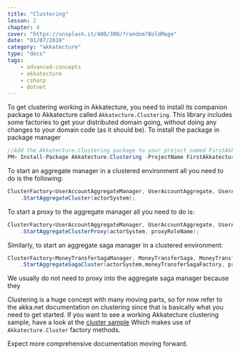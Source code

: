 ```yaml
---
title: "Clustering"
lesson: 2
chapter: 4
cover: "https://unsplash.it/400/300/?random?BoldMage"
date: "01/07/2018"
category: "akkatecture"
type: "docs"
tags:
    - advanced-concepts
    - akkatecture
    - csharp
    - dotnet
---
```

To get clustering working in Akkatecture, you need to  install its companion package to Akkatecture called `Akkatecture.Clustering`. This library includes some factories to get your distributed domain going, without doing any changes to your domain code (as it should be). To install the package in package manager

```csharp
//Add the Akkatecture.Clustering package to your project named FirstAkkatectureProject.
PM> Install-Package Akkatecture.Clustering -ProjectName FirstAkkatectureProject
```

To start an aggregate manager in a clustered environment all you need to do is the following:

```csharp
ClusterFactory<UserAccountAggregateManager, UserAccountAggregate, UserAccountId>
    .StartAggregateCluster(actorSystem);
```

To start a proxy to the aggregate manager all you need to do is:

```csharp
ClusterFactory<UserAccountAggregateManager, UserAccountAggregate, UserAccountId>
    .StartAggregateClusterProxy(actorSystem, proxyRoleName);
```

Similarly, to start an aggregate saga manager in a clustered environment:

```csharp
ClusterFactory<MoneyTransferSagaManager, MoneyTransferSaga, MoneyTransferSagaId, MoneyTransferSagaLocator>
    .StartAggregateSagaCluster(actorSystem,moneyTransferSagaFactory, proxyRoleName);
```

We usually do not need to proxy into the aggregate saga manager because they 


Clustering is a huge concept with many moving parts, so for now refer to the akka.net documentation on clustering since that is basically what you need to get started. If you want to see a working Akkatecture clustering sample, have a look at the [cluster sample](https://github.com/Lutando/Akkatecture/tree/master/examples/cluster) Which makes use of `Akkatecture.Cluster` factory methods.

Expect more comprehensive documentation moving forward.
